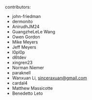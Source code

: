 contributors:
* john-friedman
* dermonito
* AnirudhJM24
* GuangzheLeLe Wang
* Owen Gordon
* Mike Meyers
* Jeff Meyers
* l0pl0p
* d6tdev
* xingren23
* Norman Niemer
* paraknell
* Wanxuan Li, sinceraxuan@gmail.com
* cardal4
* Matthew Massicotte
* Benedetto Leto


